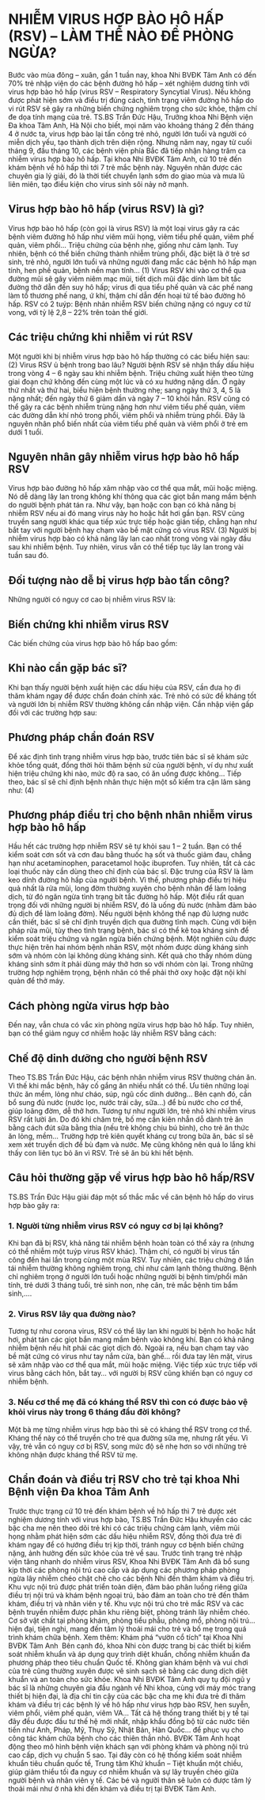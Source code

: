 # NHIỄM VIRUS HỢP BÀO HÔ HẤP (RSV) – LÀM THẾ NÀO ĐỂ PHÒNG NGỪA?
Bước vào mùa đông – xuân, gần 1 tuần nay, khoa Nhi BVĐK Tâm Anh có đến 70% trẻ nhập viện do các bệnh đường hô hấp – xét nghiệm dương tính với virus hợp bào hô hấp (virus RSV – Respiratory Syncytial Virus). Nếu không được phát hiện sớm và điều trị đúng cách, tình trạng viêm đường hô hấp do vi rút RSV sẽ gây ra những biến chứng nghiêm trọng cho sức khỏe, thậm chí đe dọa tính mạng của trẻ.
TS.BS Trần Đức Hậu, Trưởng khoa Nhi Bệnh viện Đa khoa Tâm Anh, Hà Nội cho biết, mọi năm vào khoảng tháng 2 đến tháng 4 ở nước ta, virus hợp bào lại tấn công trẻ nhỏ, người lớn tuổi và người có miễn dịch yếu, tạo thành dịch trên diện rộng. Nhưng năm nay, ngay từ cuối tháng 9, đầu tháng 10, các bệnh viện phía Bắc đã tiếp nhận hàng trăm ca nhiễm virus hợp bào hô hấp. Tại khoa Nhi BVĐK Tâm Anh, cứ 10 trẻ đến khám bệnh về hô hấp thì tới 7 trẻ mắc bệnh này. Nguyên nhân được các chuyên gia lý giải, đó là thời tiết chuyển lạnh sớm do giao mùa và mưa lũ liên miên, tạo điều kiện cho virus sinh sôi nảy nở mạnh.
## Virus hợp bào hô hấp (virus RSV) là gì?
Virus hợp bào hô hấp (còn gọi là virus RSV) là một loại virus gây ra các bệnh viêm đường hô hấp như viêm mũi họng, viêm tiểu phế quản, viêm phế quản, viêm phổi… Triệu chứng của bệnh nhẹ, giống như cảm lạnh. Tuy nhiên, bệnh có thể biến chứng thành nhiễm trùng phổi, đặc biệt là ở trẻ sơ sinh, trẻ nhỏ, người lớn tuổi và những người đang mắc các bệnh hô hấp mạn tính, hen phế quản, bệnh nền mạn tính… (1)
Virus RSV khi vào cơ thể qua đường mũi sẽ gây viêm niêm mạc mũi, tiết dịch mũi đặc dính làm bít tắc đường thở dẫn đến suy hô hấp; virus đi qua tiểu phế quản và các phế nang làm tổ thương phế nang, ứ khí, thậm chí dẫn đến hoại tử tế bào đường hô hấp.
RSV có 2 tuýp:
Bệnh nhân nhiễm RSV biến chứng nặng có nguy cơ tử vong, với tỷ lệ 2,8 – 22% trên toàn thế giới.
## Các triệu chứng khi nhiễm vi rút RSV
Một người khi bị nhiễm virus hợp bào hô hấp thường có các biểu hiện sau: (2)
Virus RSV ủ bệnh trong bao lâu? Người bệnh RSV sẽ nhận thấy dấu hiệu trong vòng 4 – 6 ngày sau khi nhiễm bệnh. Triệu chứng xuất hiện theo từng giai đoạn chứ không đến cùng một lúc và có xu hướng nặng dần. Ở ngày thứ nhất và thứ hai, biểu hiện bệnh thường nhẹ; sang ngày thứ 3, 4, 5 là nặng nhất; đến ngày thứ 6 giảm dần và ngày 7 – 10 khỏi hẳn.
RSV cũng có thể gây ra các bệnh nhiễm trùng nặng hơn như viêm tiểu phế quản, viêm các đường dẫn khí nhỏ trong phổi, viêm phổi và nhiễm trùng phổi. Đây là nguyên nhân phổ biến nhất của viêm tiểu phế quản và viêm phổi ở trẻ em dưới 1 tuổi.
## Nguyên nhân gây nhiễm virus hợp bào hô hấp RSV
Virus hợp bào đường hô hấp xâm nhập vào cơ thể qua mắt, mũi hoặc miệng. Nó dễ dàng lây lan trong không khí thông qua các giọt bắn mang mầm bệnh do người bệnh phát tán ra. Như vậy, bạn hoặc con bạn có khả năng bị nhiễm RSV nếu ai đó mang virus này ho hoặc hắt hơi gần bạn. RSV cũng truyền sang người khác qua tiếp xúc trực tiếp hoặc gián tiếp, chẳng hạn như bắt tay với người bệnh hay chạm vào bề mặt cứng có virus RSV. (3)
Người bị nhiễm virus hợp bào có khả năng lây lan cao nhất trong vòng vài ngày đầu sau khi nhiễm bệnh. Tuy nhiên, virus vẫn có thể tiếp tục lây lan trong vài tuần sau đó.
## Đối tượng nào dễ bị virus hợp bào tấn công?
Những người có nguy cơ cao bị nhiễm virus RSV là:
## Biến chứng khi nhiễm virus RSV
Các biến chứng của virus hợp bào hô hấp bao gồm:
## Khi nào cần gặp bác sĩ?
Khi bạn thấy người bệnh xuất hiện các dấu hiệu của RSV, cần đưa họ đi thăm khám ngay để được chẩn đoán chính xác. Trẻ nhỏ có sức đề kháng tốt và người lớn bị nhiễm RSV thường không cần nhập viện. Cần nhập viện gấp đối với các trường hợp sau:
## Phương pháp chẩn đoán RSV
Để xác định tình trạng nhiễm virus hợp bào, trước tiên bác sĩ sẽ khám sức khỏe tổng quát, đồng thời hỏi thăm bệnh sử của người bệnh, ví dụ như xuất hiện triệu chứng khi nào, mức độ ra sao, có ăn uống được không… Tiếp theo, bác sĩ sẽ chỉ định bệnh nhân thực hiện một số kiểm tra cận lâm sàng như: (4)
## Phương pháp điều trị cho bệnh nhân nhiễm virus hợp bào hô hấp
Hầu hết các trường hợp nhiễm RSV sẽ tự khỏi sau 1 – 2 tuần. Bạn có thể kiểm soát cơn sốt và cơn đau bằng thuốc hạ sốt và thuốc giảm đau, chẳng hạn như acetaminophen, paracetamol hoặc ibuprofen. Tuy nhiên, tất cả các loại thuốc này cần dùng theo chỉ định của bác sĩ.
Đặc trưng của RSV là làm keo dính đường hô hấp của người bệnh. Vì thế, phương pháp điều trị hiệu quả nhất là rửa mũi, long đờm thường xuyên cho bệnh nhân để làm loãng dịch, từ đó ngăn ngừa tình trạng bít tắc đường hô hấp.
Một điều rất quan trọng đối với những người bị nhiễm RSV, đó là uống đủ nước (nhằm đảm bảo đủ dịch để làm loãng đờm). Nếu người bệnh không thể nạp đủ lượng nước cần thiết, bác sĩ sẽ chỉ định truyền dịch qua đường tĩnh mạch.
Cùng với biện pháp rửa mũi, tùy theo tình trạng bệnh, bác sĩ có thể kê toa kháng sinh để kiểm soát triệu chứng và ngăn ngừa biến chứng bệnh. Một nghiên cứu được thực hiện trên hai nhóm bệnh nhân RSV, một nhóm được dùng kháng sinh sớm và nhóm còn lại không dùng kháng sinh. Kết quả cho thấy nhóm dùng kháng sinh sớm ít phải dùng máy thở hơn so với nhóm còn lại.
Trong những trường hợp nghiêm trọng, bệnh nhân có thể phải thở oxy hoặc đặt nội khí quản để thở máy.
## Cách phòng ngừa virus hợp bào
Đến nay, vẫn chưa có vắc xin phòng ngừa virus hợp bào hô hấp. Tuy nhiên, bạn có thể giảm nguy cơ nhiễm hoặc lây nhiễm RSV bằng cách:
## Chế độ dinh dưỡng cho người bệnh RSV
Theo TS.BS Trần Đức Hậu, các bệnh nhân nhiễm virus RSV thường chán ăn. Vì thế khi mắc bệnh, hãy cố gắng ăn nhiều nhất có thể. Ưu tiên những loại thức ăn mềm, lỏng như cháo, súp, ngũ cốc dinh dưỡng… Bên cạnh đó, cần bổ sung đủ nước (nước lọc, nước trái cây, sữa…) để bù nước cho cơ thể, giúp loãng đờm, dễ thở hơn.
Tương tự như người lớn, trẻ nhỏ khi nhiễm virus RSV rất lười ăn. Do đó khi chăm trẻ, bố mẹ cần kiên nhẫn dỗ dành trẻ ăn bằng cách đút sữa bằng thìa (nếu trẻ không chịu bú bình), cho trẻ ăn thức ăn lỏng, mềm… Trường hợp trẻ kiên quyết kháng cự trong bữa ăn, bác sĩ sẽ xem xét truyền dịch để bù đạm và nước.
Mẹ cũng không nên quá lo lắng khi thấy con liên tục bỏ ăn vì RSV. Trẻ sẽ ăn bù khi hết bệnh.
## Câu hỏi thường gặp về virus hợp bào hô hấp/RSV
TS.BS Trần Đức Hậu giải đáp một số thắc mắc về căn bệnh hô hấp do virus hợp bào gây ra:
### 1. Người từng nhiễm virus RSV có nguy cơ bị lại không?
Khi bạn đã bị RSV, khả năng tái nhiễm bệnh hoàn toàn có thể xảy ra (nhưng có thể nhiễm một tuýp virus RSV khác). Thậm chí, có người bị virus tấn công đến hai lần trong cùng một mùa RSV. Tuy nhiên, các triệu chứng ở lần tái nhiễm thường không nghiêm trọng, chỉ như cảm lạnh thông thường. Bệnh chỉ nghiêm trọng ở người lớn tuổi hoặc những người bị bệnh tim/phổi mãn tính, trẻ dưới 3 tháng tuổi, trẻ sinh non, nhẹ cân, trẻ mắc bệnh tim bẩm sinh,….
### 2. Virus RSV lây qua đường nào?
Tương tự như corona virus, RSV có thể lây lan khi người bị bệnh ho hoặc hắt hơi, phát tán các giọt bắn mang mầm bệnh vào không khí. Bạn có khả năng nhiễm bệnh nếu hít phải các giọt dịch đó. Ngoài ra, nếu bạn chạm tay vào bề mặt cứng có virus như tay nắm cửa, bàn ghế… rồi đưa tay lên mặt, virus sẽ xâm nhập vào cơ thể qua mắt, mũi hoặc miệng. Việc tiếp xúc trực tiếp với virus bằng cách hôn, bắt tay… với người bị RSV cũng khiến bạn có nguy cơ nhiễm bệnh.
### 3. Nếu cơ thể mẹ đã có kháng thể RSV thì con có được bảo vệ khỏi virus này trong 6 tháng đầu đời không?
Một bà mẹ từng nhiễm virus hợp bào thì sẽ có kháng thể RSV trong cơ thể. Kháng thể này có thể truyền cho trẻ qua đường sữa mẹ, nhưng rất yếu. Vì vậy, trẻ vẫn có nguy cơ bị RSV, song mức độ sẽ nhẹ hơn so với những trẻ không nhận được kháng thể RSV từ mẹ.
## Chẩn đoán và điều trị RSV cho trẻ tại khoa Nhi Bệnh viện Đa khoa Tâm Anh
Trước thực trạng cứ 10 trẻ đến khám bệnh về hô hấp thì 7 trẻ được xét nghiệm dương tính với virus hợp bào, TS.BS Trần Đức Hậu khuyến cáo các bậc cha mẹ nên theo dõi trẻ khi có các triệu chứng cảm lạnh, viêm mũi họng nhằm phát hiện sớm các dấu hiệu nhiễm RSV, đồng thời đưa trẻ đi khám ngay để có hướng điều trị kịp thời, tránh nguy cơ bệnh biến chứng nặng, ảnh hưởng đến sức khỏe của trẻ về sau.
Trước tình trạng trẻ nhập viện tăng nhanh do nhiễm virus RSV, Khoa Nhi BVĐK Tâm Anh đã bổ sung kịp thời các phòng nội trú cao cấp và áp dụng các phương pháp phòng ngừa lây nhiễm chéo chặt chẽ cho các bệnh Nhi đến thăm khám và điều trị.
Khu vực nội trú được phát triển toàn diện, đảm bảo phân luồng riêng giữa điều trị nội trú và khám bệnh ngoại trú, bảo đảm an toàn cho trẻ đến thăm khám, điều trị và nhân viên y tế.
Khu vực nội trú cho trẻ mắc RSV và các bệnh truyền nhiễm được phân khu riêng biệt, phòng tránh lây nhiễm chéo.
Cơ sở vật chất tại phòng khám, phòng tiểu phẫu, phòng mổ, phòng nội trú… hiện đại, tiện nghi, mang đến tâm lý thoải mái cho trẻ và bố mẹ trong quá trình khám chữa bệnh.
Xem thêm: Khám phá “vườn cổ tích” tại Khoa Nhi BVĐK Tâm Anh
<span data-mce-type="bookmark" style="display: inline-block; width: 0px; overflow: hidden; line-height: 0;" class="mce_SELRES_start">﻿</span><span data-mce-type="bookmark" style="display: inline-block; width: 0px; overflow: hidden; line-height: 0;" class="mce_SELRES_start">﻿</span><span data-mce-type="bookmark" style="display: inline-block; width: 0px; overflow: hidden; line-height: 0;" class="mce_SELRES_start">﻿</span>
Bên cạnh đó, khoa Nhi còn được trang bị các thiết bị kiểm soát nhiễm khuẩn và áp dụng quy trình diệt khuẩn, chống nhiễm khuẩn đa phương pháp theo tiêu chuẩn Quốc tế. Không gian khám bệnh và vui chơi của trẻ cũng thường xuyên được vê sinh sạch sẽ bằng các dung dịch diệt khuẩn và an toàn cho sức khỏe.
Khoa Nhi BVĐK Tâm Anh quy tụ đội ngũ y bác sĩ là những chuyên gia đầu ngành về Nhi khoa, cùng với máy móc trang thiết bị hiện đại, là địa chỉ tin cậy của các bậc cha mẹ khi đưa trẻ đi thăm khám và điều trị các bệnh lý về hô hấp như virus hợp bào RSV, hen suyễn, viêm phổi, viêm phế quản, viêm VA… Tất cả hệ thống trang thiết bị y tế tại đây đều được đầu tư thế hệ mới nhất, nhập khẩu đồng bộ từ các nước tiên tiến như Anh, Pháp, Mỹ, Thụy Sỹ, Nhật Bản, Hàn Quốc… để phục vụ cho công tác khám chữa bệnh cho các thiên thần nhỏ.
BVĐK Tâm Anh hoạt động theo mô hình bệnh viện khách sạn với phòng khám và phòng nội trú cao cấp, dịch vụ chuẩn 5 sao. Tại đây còn có hệ thống kiểm soát nhiễm khuẩn tiêu chuẩn quốc tế, Trung tâm Khử khuẩn – Tiệt khuẩn một chiều, giúp giảm thiểu tối đa nguy cơ nhiễm khuẩn và sự lây truyền chéo giữa người bệnh và nhân viên y tế. Các bé và người thân sẽ luôn có được tâm lý thoải mái như ở nhà khi đến khám và điều trị tại BVĐK Tâm Anh.